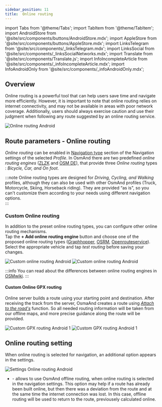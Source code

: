 ```yaml
---
sidebar_position: 11
title:  Online routing
---
```


import Tabs from '@theme/Tabs';
import TabItem from '@theme/TabItem';
import AndroidStore from '@site/src/components/buttons/AndroidStore.mdx';
import AppleStore from '@site/src/components/buttons/AppleStore.mdx';
import LinksTelegram from '@site/src/components/_linksTelegram.mdx';
import LinksSocial from '@site/src/components/_linksSocialNetworks.mdx';
import Translate from '@site/src/components/Translate.js';
import InfoIncompleteArticle from '@site/src/components/_infoIncompleteArticle.mdx';
import InfoAndroidOnly from '@site/src/components/_infoAndroidOnly.mdx';

<InfoIncompleteArticle/>

<InfoAndroidOnly />

## Overview

Online routing is a powerful tool that can help users save time and navigate more efficiently. However, it is important to note that online routing relies on internet connectivity, and may not be available in areas with poor network coverage. Additionally, users should always exercise caution and use their judgment when following any route suggested by an online routing service.  

![Online routing Android](@site/static/img/navigation/routing/online_routing_andr.png)

## Route parameters - Online routing

*Online routing* can be enabled in [Navigation type](../guidance/navigation-settings.md#overview) section of the Navigation settings of the selected *Profile*. In OsmAnd there are two predefined *online routing engines* ([ZLZK](https://zlzk.biz/) and [OSM DE](https://routing.openstreetmap.de)), that provide three *Online routing* types : *Bicycle, Car, and On foot*.  

:::note
Online routing types are designed for *Driving, Cycling, and Walking* profiles, although they can also be used with other OsmAnd profiles (Truck, Motorcycle, Skiing, Horseback riding). They are provided “as is", so you can't customize them according to your needs using different navigation options.  
:::

### Custom Online routing

In addition to the preset online routing types, you can configure other online routing mechanisms.  
Tap the **+ Add online routing engine** button and choose one of the proposed online routing types ([Graphhopper](https://graphhopper.com/), [OSRM](http://project-osrm.org/), [Openrouteservice](https://openrouteservice.org)). Select the appropriate vehicle and tap *test routing* before saving your changes.  

![Custom online routing Android](@site/static/img/navigation/routing/custom_online_routing_andr_1.png) ![Custom online routing Android](@site/static/img/navigation/routing/custom_online_routing_andr_2.png)  

:::info
You can read about the differences between online routing engines in [OSMwiki](https://wiki.openstreetmap.org/wiki/Routing/online_routers).
:::

#### Custom Online GPX routing

Online server builds a route using your starting point and destination. After receiving the track from the server, OsmaAnd creates a route using *[Attach to the road's](../setup/gpx-navigation.md#attach-to-roads)* function. So all needed routing information will be taken from our offline maps, and more precise guidance along the route will be provided.  

![Custom GPX routing Android 1](@site/static/img/navigation/routing/online_routing_gpx_1.png) ![Custom GPX routing Android 1](@site/static/img/navigation/routing/online_routing_gpx_2.png)

## Online routing setting

When online routing is selected for navigation, an additional option appears in the settings.

![Settings Online routing Android](@site/static/img/navigation/routing/settings_online_routing_1.png)

- *<Translate android="true" ids="calculate_osmand_route_without_internet"/>*  - allows to use OsmAnd offline routing, when online routing is selected in the navigation settings. This option may help if a route has already been built online, but then there was a deviation from the route and at the same time the internet connection was lost. In this case, offline routing will be used to return to the route, previousely calculated online.
